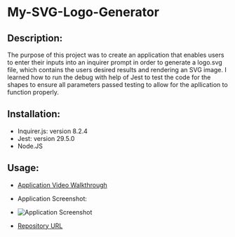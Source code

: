 # My-SVG-Logo-Generator

## Description:

The purpose of this project was to create an application that enables users to enter their inputs into an inquirer prompt in order to generate a logo.svg file, which contains the users desired results and rendering an SVG image. I learned how to run the debug with help of Jest to test the code for the shapes to ensure all parameters passed testing to allow for the apllication to function properly. 

## Installation:

- Inquirer.js: version 8.2.4
- Jest: version  29.5.0
- Node.JS

## Usage:

- [Application Video Walkthrough](https://drive.google.com/file/d/15mVwPPAaJ8cFJ8AsDHohNnAYh3rLNk7a/view?usp=sharing) 

- Application Screenshot:

- ![Application Screenshot](./)

- [Repository URL](https://github.com/bundleofcodes/my-svg-logo-generator)


